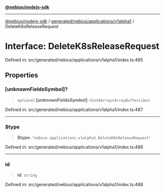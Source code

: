 [**@nebius/nodejs-sdk**](../../../../../README.md)

***

[@nebius/nodejs-sdk](../../../../../README.md) / [generated/nebius/applications/v1alpha1](../README.md) / DeleteK8sReleaseRequest

# Interface: DeleteK8sReleaseRequest

Defined in: src/generated/nebius/applications/v1alpha1/index.ts:485

## Properties

### \[unknownFieldsSymbol\]?

> `optional` **\[unknownFieldsSymbol\]**: `Uint8Array`\<`ArrayBufferLike`\>

Defined in: src/generated/nebius/applications/v1alpha1/index.ts:487

***

### $type

> **$type**: `"nebius.applications.v1alpha1.DeleteK8sReleaseRequest"`

Defined in: src/generated/nebius/applications/v1alpha1/index.ts:486

***

### id

> **id**: `string`

Defined in: src/generated/nebius/applications/v1alpha1/index.ts:488
